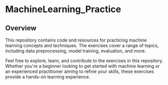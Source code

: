 # MachineLearning_Practice

## Overview

This repository contains code and resources for practicing machine learning concepts and techniques. The exercises cover a range of topics, including data preprocessing, model training, evaluation, and more.

Feel free to explore, learn, and contribute to the exercises in this repository. Whether you're a beginner looking to get started with machine learning or an experienced practitioner aiming to refine your skills, these exercises provide a hands-on learning experience.
